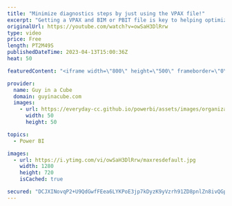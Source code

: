 ```yaml
---
title: "Minimize diagnostics steps by just using the VPAX file!"
excerpt: "Getting a VPAX and BIM or PBIT file is key to helping optimize your Power BI dataset. We look at them all the time. Patrick shows how you can simplify this by just using the VPAX file!  DAX Studio: https://daxstudio.org  Tabular Editor: https://tabulareditor.com/  📢 Become a member: https://guyinacu.be/membership"
originalUrl: https://youtube.com/watch?v=owSaH3DlRrw
type: video
price: Free
length: PT2M49S
publishedDateTime: 2023-04-13T15:00:36Z
heat: 50

featuredContent: "<iframe width=\"800\" height=\"500\" frameborder=\"0\" src=\"https://www.youtube.com/embed/owSaH3DlRrw\" allow=\"accelerometer; autoplay; encrypted-media; gyroscope; picture-in-picture\" allowfullscreen></iframe>"

provider:
  name: Guy in a Cube
  domain: guyinacube.com
  images:
    - url: https://everyday-cc.github.io/powerbi/assets/images/organizations/guyinacube.com-50x50.jpg
      width: 50
      height: 50

topics:
  - Power BI

images:
  - url: https://i.ytimg.com/vi/owSaH3DlRrw/maxresdefault.jpg
    width: 1280
    height: 720
    isCached: true

secured: "DCJXINovqP2+U9QdGwfFEea6LYKPoE3jp7kDyzK9yVzrh91ZD8pnlZn8ivQGpjB3W1HsNDnmHJSAFytXQ+Dp8XM+RCvmF0QmLN6Nk4HoKnPvazf27nlrZTZPrj5aLQqSjE20kSg5vDgcwMjp1xUIUbEwiMqK/ndRfh8exef970JtIF3WAKwQOxs40HNbi0ryYGaN6Ht+J1Nqlkk84NMerAtwfYzmQZqcJuG4O9Tqnle/HPnEF8So6uOKJVvW6a4SmFQeGNv0J3KB1SEcHj3tb1G1NfGy5y92GXt8AxLyWIvlUnKJimDLb6kAbsAcJWIIIvjR4LGDz5NqFTG0ZlciQ0xQqAH42O+aqjtGQeNySuy3sMrFMZRzNpnXPRiYd0iSc38CZKuz+6pzHdgYR31gGcCX6xtSkQGqu7TzJehkL0k=;e5bTWVE05n1mQqcfzMaeVg=="
---
```


